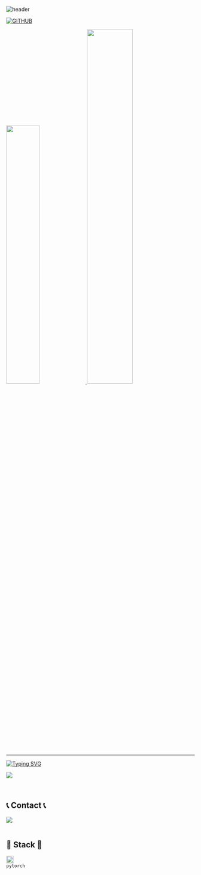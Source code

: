 
<!--
**JungYouM/JungYouM** is a ✨ _special_ ✨ repository because its `README.md` (this file) appears on your GitHub profile.

Here are some ideas to get you started:

- 🔭 I’m currently working on ...
- 🌱 I’m currently learning ...
- 👯 I’m looking to collaborate on ...
- 🤔 I’m looking for help with ...
- 💬 Ask me about ...
- 📫 How to reach me: ...
- 😄 Pronouns: ...
- ⚡ Fun fact: ...
-->

![header](https://capsule-render.vercel.app/api?type=waving&color=timeGradient&text=Welcome%20to%20YouMin's%20GitHub%20👋&animation=twinkling&fontSize=35&fontAlignY=40&fontAlign=65&height=250)



[![GITHUB](https://hits.seeyoufarm.com/api/count/incr/badge.svg?url=https%3A%2F%2Fgithub.com%2Fjiholee0&count_bg=%23F29494&title_bg=%232F2E2E&icon=github.svg&icon_color=%23FFFFFF&title=GITHUB&edge_flat=false)](https://github.com/JungyouM)


<a href="s">
  <img src="https://github-readme-stats.vercel.app/api?username=JungYouM&theme=tokyonight&show_icons=true" width="42%" />
</a>
<a href="s">
  <img src="https://raw.githubusercontent.com/JungYouM/github-stats-transparent/output/generated/languages.svg" width="49.2%" />
</a>

---
[![Typing SVG](https://readme-typing-svg.herokuapp.com/?color=f0f6fc&lines=Hello+World🤖&font=Redressed&size=20)](https://git.io/typing-svg)


![](https://github-profile-summary-cards.vercel.app/api/cards/profile-details?username=JungYouM&theme=nord_dark)


<br>

## 📞 Contact 📞
<div style="display:flex; flex-direction:row;">
    </a>
    <a href="mailto:dbalsdbals000@gmail.com">
        <img src="https://img.shields.io/badge/Gmail-EA4335?style=for-the-badge&logo=Gmail&logoColor=white"> 
    </a>
</div><br>

## 🔨 Stack 🔨
<code><img alt = "3.1 Python" height="20" src="https://cdn.icon-icons.com/icons2/2699/PNG/512/pytorch_logo_icon_170820.png"> pytorch</code>
